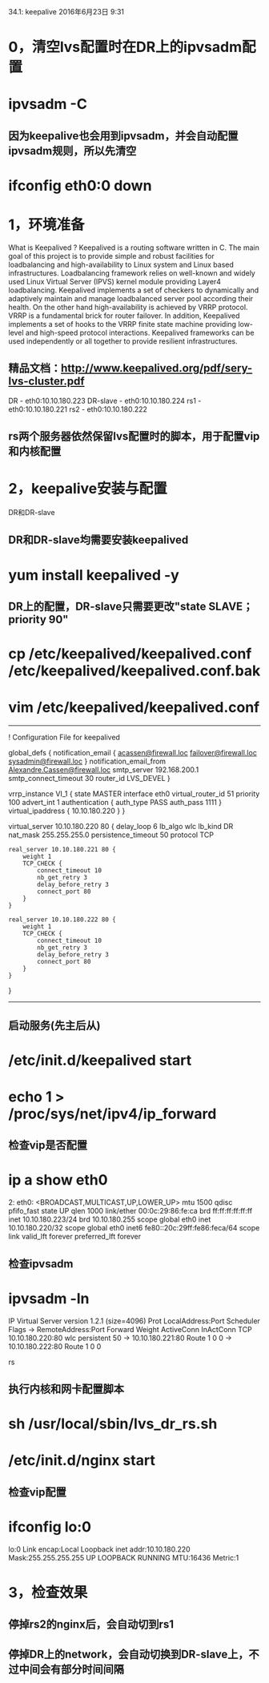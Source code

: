 34.1: keepalive
2016年6月23日
9:31
 
0，清空lvs配置时在DR上的ipvsadm配置
============================================
# ipvsadm -C
## 因为keepalive也会用到ipvsadm，并会自动配置ipvsadm规则，所以先清空
 
# ifconfig eth0:0 down 
1，环境准备
===========================================
What is Keepalived ?
Keepalived is a routing software written in C. The main goal of this project is to provide simple and robust facilities for loadbalancing and high-availability to Linux system and Linux based infrastructures. Loadbalancing framework relies on well-known and widely used Linux Virtual Server (IPVS) kernel module providing Layer4 loadbalancing. Keepalived implements a set of checkers to dynamically and adaptively maintain and manage loadbalanced server pool according their health. On the other hand high-availability is achieved by VRRP protocol. VRRP is a fundamental brick for router failover. In addition, Keepalived implements a set of hooks to the VRRP finite state machine providing low-level and high-speed protocol interactions. Keepalived frameworks can be used independently or all together to provide resilient infrastructures.
 
## 精品文档：http://www.keepalived.org/pdf/sery-lvs-cluster.pdf
 
DR - eth0:10.10.180.223
DR-slave - eth0:10.10.180.224
rs1 - eth0:10.10.180.221
rs2 - eth0:10.10.180.222
 
## rs两个服务器依然保留lvs配置时的脚本，用于配置vip和内核配置 
2，keepalive安装与配置
===========================================
DR和DR-slave
## DR和DR-slave均需要安装keepalived
# yum install keepalived -y
 
## DR上的配置，DR-slave只需要更改"state SLAVE； priority 90"
# cp /etc/keepalived/keepalived.conf /etc/keepalived/keepalived.conf.bak
# vim /etc/keepalived/keepalived.conf
******************************************
! Configuration File for keepalived
 
global_defs {
   notification_email {
     acassen@firewall.loc
     failover@firewall.loc
     sysadmin@firewall.loc
   }
   notification_email_from Alexandre.Cassen@firewall.loc
   smtp_server 192.168.200.1
   smtp_connect_timeout 30
   router_id LVS_DEVEL
}
 
vrrp_instance VI_1 {
    state MASTER
    interface eth0
    virtual_router_id 51
    priority 100
    advert_int 1
    authentication {
        auth_type PASS
        auth_pass 1111
    }
    virtual_ipaddress {
        10.10.180.220
    }
}
 
virtual_server 10.10.180.220 80 {
    delay_loop 6
    lb_algo wlc
    lb_kind DR
    nat_mask 255.255.255.0
    persistence_timeout 50
    protocol TCP
 
    real_server 10.10.180.221 80 {
        weight 1
        TCP_CHECK {
            connect_timeout 10
            nb_get_retry 3
            delay_before_retry 3
            connect_port 80
        }
    }
 
    real_server 10.10.180.222 80 {
        weight 1
        TCP_CHECK {
            connect_timeout 10
            nb_get_retry 3
            delay_before_retry 3
            connect_port 80
        }
    }
}
******************************************
 
## 启动服务(先主后从)
# /etc/init.d/keepalived start
# echo 1 > /proc/sys/net/ipv4/ip_forward
 
## 检查vip是否配置
# ip a show eth0
2: eth0: <BROADCAST,MULTICAST,UP,LOWER_UP> mtu 1500 qdisc pfifo_fast state UP qlen 1000
    link/ether 00:0c:29:86:fe:ca brd ff:ff:ff:ff:ff:ff
    inet 10.10.180.223/24 brd 10.10.180.255 scope global eth0
    inet 10.10.180.220/32 scope global eth0
    inet6 fe80::20c:29ff:fe86:feca/64 scope link
       valid_lft forever preferred_lft forever
 
## 检查ipvsadm
# ipvsadm -ln
IP Virtual Server version 1.2.1 (size=4096)
Prot LocalAddress:Port Scheduler Flags
  -> RemoteAddress:Port           Forward Weight ActiveConn InActConn
TCP  10.10.180.220:80 wlc persistent 50
  -> 10.10.180.221:80             Route   1      0          0
  -> 10.10.180.222:80             Route   1      0          0
  
rs
## 执行内核和网卡配置脚本
# sh /usr/local/sbin/lvs_dr_rs.sh
# /etc/init.d/nginx start
 
## 检查vip配置
# ifconfig lo:0
lo:0      Link encap:Local Loopback
          inet addr:10.10.180.220  Mask:255.255.255.255
          UP LOOPBACK RUNNING  MTU:16436  Metric:1
  
3，检查效果
========================================================
## 停掉rs2的nginx后，会自动切到rs1
 
## 停掉DR上的network，会自动切换到DR-slave上，不过中间会有部分时间间隔
 

 
